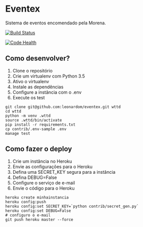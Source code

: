 # Eventex

Sistema de eventos encomendado pela Morena.

[![Build Status](https://travis-ci.org/leonardom/eventex.svg?branch=master)](https://travis-ci.org/leonardom/eventex)

[![Code Health](https://landscape.io/github/leonardom/eventex/master/landscape.svg?style=flat)](https://landscape.io/github/leonardom/eventex/master)


## Como desenvolver?

1. Clone o repositório
2. Crie um virtualenv com Python 3.5
3. Ativo o virtualenv 
4. Instale as dependências
5. Configure a instância com o .env
6. Execute os test

```console
git clone git@github.com:leonardom/eventex.git wttd
cd wttd
python -m venv .wttd
source .wttd/bin/activate
pip install -r requirements.txt
cp contrib/.env-sample .env
manage test
```


## Como fazer o deploy

1. Crie um instância no Heroku
2. Envie as configurações para o Heroku
3. Defina uma SECRET_KEY segura para a instância
4. Defina DEBUG=False
5. Configure o serviço de e-mail
6. Envie o código para o Heroku

```console
heroku create minhainstancia
heroku config:push
heroku config:set SECRET_KEY=`python contrib/secret_gen.py`
heroku config:set DEBUG=False
# configuro o e-mail
git push heroku master --force

```
